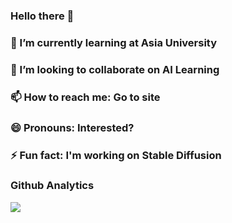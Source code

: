 ### Hello there 👋

### 🌱 I’m currently learning at Asia University
### 👯 I’m looking to collaborate on AI Learning
### 📫 How to reach me: Go to site
### 😄 Pronouns: Interested?
### ⚡ Fun fact: I'm working on Stable Diffusion
### Github Analytics
<a href="https://github.com/htchu">
  <img src="https://github-readme-stats.vercel.app/api?username=htchu&count_private=true&show_icons=true&include_all_commits=true" />
</a>
